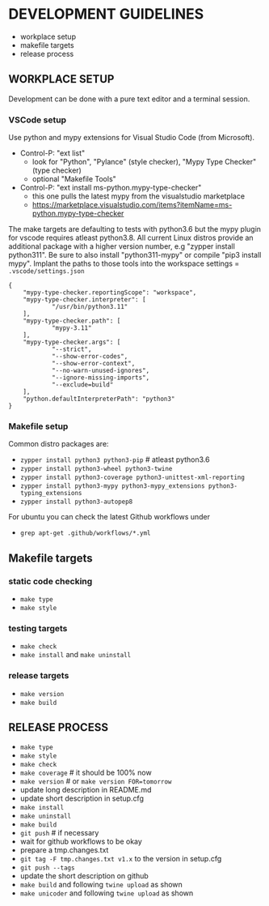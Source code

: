 # DEVELOPMENT GUIDELINES

* workplace setup
* makefile targets
* release process

## WORKPLACE SETUP

Development can be done with a pure text editor and a terminal session.

### VSCode setup

Use python and mypy extensions for Visual Studio Code (from Microsoft).

* Control-P: "ext list"
  * look for "Python", "Pylance" (style checker), "Mypy Type Checker" (type checker)
  * optional "Makefile Tools"
* Control-P: "ext install ms-python.mypy-type-checker"
  * this one pulls the latest mypy from the visualstudio marketplace
  * https://marketplace.visualstudio.com/items?itemName=ms-python.mypy-type-checker

The make targets are defaulting to tests with python3.6 but the mypy plugin
for vscode requires atleast python3.8. All current Linux distros provide an
additional package with a higher version number, e.g "zypper install python311".
Be sure to also install "python311-mypy" or compile "pip3 install mypy". 
Implant the paths to those tools into the workspace settings = `.vscode/settings.json`

    {
        "mypy-type-checker.reportingScope": "workspace",
        "mypy-type-checker.interpreter": [
                "/usr/bin/python3.11"
        ],
        "mypy-type-checker.path": [
                "mypy-3.11"
        ],
        "mypy-type-checker.args": [
                "--strict",
                "--show-error-codes",
                "--show-error-context",
                "--no-warn-unused-ignores",
                "--ignore-missing-imports",
                "--exclude=build"
        ],
        "python.defaultInterpreterPath": "python3"
    }

### Makefile setup

Common distro packages are:
* `zypper install python3 python3-pip` # atleast python3.6
* `zypper install python3-wheel python3-twine`
* `zypper install python3-coverage python3-unittest-xml-reporting`
* `zypper install python3-mypy python3-mypy_extensions python3-typing_extensions`
* `zypper install python3-autopep8`

For ubuntu you can check the latest Github workflows under
* `grep apt-get .github/workflows/*.yml`

## Makefile targets

### static code checking

* `make type`
* `make style`

### testing targets

* `make check`
* `make install` and `make uninstall`

### release targets

* `make version`
* `make build`

## RELEASE PROCESS

* `make type`
* `make style`
* `make check`
* `make coverage` # it should be 100% now
* `make version` # or `make version FOR=tomorrow`
* update long description in README.md
* update short description in setup.cfg
* `make install` 
* `make uninstall`
* `make build`
* `git push` # if necessary
* wait for github workflows to be okay
* prepare a tmp.changes.txt 
* `git tag -F tmp.changes.txt v1.x` to the version in setup.cfg
* `git push --tags`
* update the short description on github
* `make build` and following `twine upload` as shown
* `make unicoder` and following `twine upload` as shown
